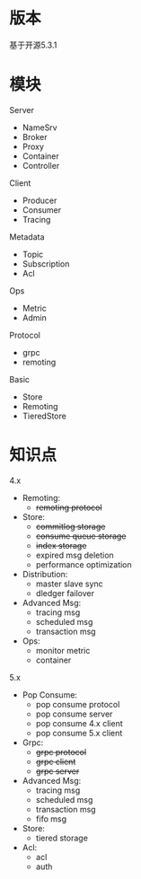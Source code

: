 # 版本
基于开源5.3.1

# 模块
Server
- NameSrv
- Broker
- Proxy
- Container
- Controller

Client
- Producer
- Consumer
- Tracing

Metadata
- Topic
- Subscription
- Acl

Ops
- Metric
- Admin

Protocol
- grpc
- remoting

Basic
- Store
- Remoting
- TieredStore

# 知识点
4.x
- Remoting:
  - ~~remoting protocol~~
- Store:
  - ~~commitlog storage~~
  - ~~consume queue storage~~
  - ~~index storage~~
  - expired msg deletion
  - performance optimization
- Distribution:
  - master slave sync
  - dledger failover
- Advanced Msg:
  - tracing msg
  - scheduled msg
  - transaction msg
- Ops:
  - monitor metric
  - container

5.x
- Pop Consume:
  - pop consume protocol
  - pop consume server
  - pop consume 4.x client
  - pop consume 5.x client
- Grpc:
  - ~~grpc protocol~~
  - ~~grpc client~~
  - ~~grpc server~~
- Advanced Msg:
  - tracing msg
  - scheduled msg
  - transaction msg
  - fifo msg
- Store:
  - tiered storage
- Acl:
  - acl
  - auth
